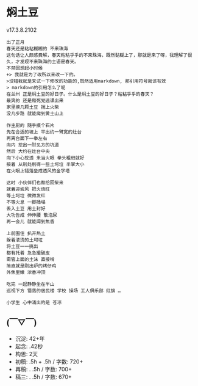 # 焖土豆
v17.3.8.2102

```
出了正月
春天还是粘粘糊糊的 不来珠海
这句话让人颇感费解，春天粘粘乎乎的不来珠海，既然黏糊上了，那就是来了呀，我理解了很久，才发现不来珠海的主语是春天。
不禁回想起小时候
+> 我就是为了改所以来改一下的。
>没错我就是来试一下修改的功能的,既然适用markdown, 那引用符号就该有效
> markdown的引用怎么了呢
在兰州 正是焖土豆的好日子。什么是焖土豆的好日子？粘粘乎乎的春天？
最爽的 还是和死党逃课出来
家里摸几颗土豆 揣上火柴
没几步路 就能爬到黄土山上

作主厨的 随手摸个石片
先在合适的坡上 平出约一臂宽的灶台
再离台面下一拳左右 
向内 挖出一肘见方的坑道
然后 大约在灶台中央
向下小心挖透 来当火眼 拳头粗细就好
接着 从别处削得一些土坷垃 半掌大小
在火眼上错落垒成透风的金字塔

这时 小伙伴们也都拾回柴来
就着迎坡风 把火烧旺
等土坷垃 微微发红 
不等火息 一脚捅塌 
丢入土豆 用土封好
大功告成 伸伸腰 散泡尿
再一会儿 就能闻到焦香

上前围住 扒开热土
躲着滚烫的土坷垃
将土豆一一挑出
都有托着 急急撮破皮 
甭管上面的土沫 直接啃
简直就是刚出炉的烤仔鸡
外焦里嫩 浓香冲顶

吃完 一起静静坐在半山
巡视下方 错落的居民楼 学校 操场 工人俱乐部 红旗 …

小学生 心中涌出的是 苍凉

```

## (￣▽￣)

- 沉淀: 42+年
- 起念: .42秒
- 构思: 2天
- 初稿: .5h + .5h / 字数: 720+
- 再稿: . .5h / 字数: 700+
- 稿三: . .5h / 字数: 670+
